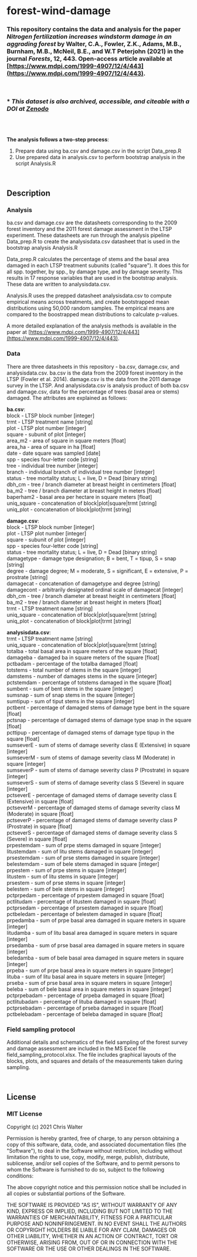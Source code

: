 # forest-wind-damage

### This repository contains the data and analysis for the paper *Nitrogen fertilization increases windstorm damage in an aggrading forest* by Walter, C.A., Fowler, Z.K., Adams, M.B., Burnham, M.B., McNeil, B.E., and W.T Peterjohn (2021) in the journal *Forests*, 12, 443. Open-access article available at [https://www.mdpi.com/1999-4907/12/4/443](https://www.mdpi.com/1999-4907/12/4/443).
<br>

### * *This dataset is also archived, accessible, and citeable with a DOI at [Zenodo](https://doi.org/10.5281/zenodo.4487873)*
<br>
<br>

**The analysis follows a two-step process**:
 1. Prepare data using ba.csv and damage.csv in the script Data_prep.R
 2. Use prepared data in analysis.csv to perform bootstrap analysis in the script Analysis.R
<br>

## Description

### Analysis
ba.csv and damage.csv are the datasheets corresponding to the 2009 forest inventory
and the 2011 forest damage assessment in the LTSP experiment. These datasheets are run 
through the analysis pipeline Data_prep.R to create the analysisdata.csv datasheet that is
used in the bootstrap analysis Analysis.R

Data_prep.R calculates the percentage of stems and the basal area damaged in each 
LTSP treatment subunits (called "square"). It does this for all spp. together, by spp., by
damage type, and by damage severity. This results in 17 response variables that are used 
in the bootstrap analysis. These data are written to analysisdata.csv.

Analysis.R uses the prepped datasheet analysisdata.csv to compute empirical means across
treatments, and create bootstrapped mean distributions using 50,000 random samples. The
empirical means are compared to the boostrapped mean distributions to calculate p-values.

A more detailed explanation of the analysis methods is available in the paper at [https://www.mdpi.com/1999-4907/12/4/443](https://www.mdpi.com/1999-4907/12/4/443). 

### Data
There are three datasheets in this repository - ba.csv, damage.csv, and analysisdata.csv.
ba.csv is the data from the 2009 forest inventory in the LTSP (Fowler et al. 2014). 
damage.csv is the data from the 2011 damage survey in the LTSP. And analysisdata.csv is 
analysis product of both ba.csv and damage.csv, data for the percentage of trees 
(basal area or stems) damaged. The attributes are explained as follows:

**ba.csv**:<br>
block - LTSP block number [integer]<br>
trmt - LTSP treatment name [string]<br>
plot - LTSP plot number [integer]<br>
square - subunit of plot [integer]<br>
area_m2 - area of square in square meters [float]<br>
area_ha - area of square in ha [float]<br>
date - date square was sampled [date]<br>
spp - species four-letter code [string]<br>
tree - individual tree number [integer]<br>
branch - individual branch of individual tree number [integer]<br>
status - tree mortality status; L = live, D = Dead [binary string]<br>
dbh_cm - tree / branch diameter at breast height in centimeters [float]<br>
ba_m2 - tree / branch diameter at breast height in meters [float]<br>
baperham2 - basal area per hectare in square meters [float]<br>
uniq_square - concatenation of block|plot|square|trmt [string]<br>
uniq_plot - concatenation of block|plot|trmt [string]<br>
 
**damage.csv**:<br>
block - LTSP block number [integer]<br>
plot - LTSP plot number [integer]<br>
square - subunit of plot [integer]<br>
spp - species four-letter code [string]<br>
status - tree mortality status; L = live, D = Dead [binary string]<br>
damagetype - damage type designation; B = bent, T = tipup, S = snap [string]<br>
degree - damage degree; M = moderate, S = significant, E = extensive, P = prostrate [string]<br>
damagecat - concatenation of damagetype and degree [string]<br>
damagecont - arbitrarily designated ordinal scale of damagecat [integer]<br>
dbh_cm - tree / branch diameter at breast height in centimeters [float]<br>
ba_m2 - tree / branch diameter at breast height in meters [float]<br>
trmt - LTSP treatment name [string]<br>
uniq_square - concatenation of block|plot|square|trmt [string]<br>
uniq_plot - concatenation of block|plot|trmt [string]<br>

**analysisdata.csv**:
<br>
trmt - LTSP treatment name [string]<br>
uniq_square - concatenation of block|plot|square|trmt [string]<br>
totalba - total basal area in square meters of the square [float]<br>
damageba - damaged ba in square meters of the square [float]<br>
pctbadam - percentage of the totalba damaged [float]<br>
totstems - total number of stems in the square [integer]<br>
damstems - number of damages stems in the square [integer]<br>
pctstemdam - percentage of totstems damaged in the square [float]<br>
sumbent - sum of bent stems in the square [integer]<br>
sumsnap - sum of snap stems in the square [integer]<br>
sumtipup - sum of tiput stems in the square [integer]<br>
pctbent - percentage of damaged stems of damage type bent in the square [float]<br>
pctsnap - percentage of damaged stems of damage type snap in the square [float]<br>
pcttipup - percentage of damaged stems of damage type tipup in the square [float]<br>
sumseverE - sum of stems of damage severity class E (Extensive) in square [integer]<br>
sumseverM - sum of stems of damage severity class M (Moderate) in square [integer]<br>
sumseverP - sum of stems of damage severity class P (Prostrate) in square [integer]<br>
sumseverS - sum of stems of damage severity class S (Severe) in square [integer]<br>
pctseverE - percentage of damaged stems of damage severity class E (Extensive) in square [float]<br>
pctseverM - percentage of damaged stems of damage severity class M (Moderate) in square [float]<br>
pctseverP - percentage of damaged stems of damage severity class P (Prostrate) in square [float]<br>
pctseverS - percentage of damaged stems of damage severity class S (Severe) in square [float]<br>
prpestemdam - sum of prpe stems damaged in square [integer]<br>
litustemdam - sum of litu stems damaged in square [integer]<br>
prsestemdam - sum of prse stems damaged in square [integer]<br>
belestemdam - sum of bele stems damaged in square [integer]<br>
prpestem - sum of prpe stems in square [integer]<br>
litustem - sum of litu stems in square [integer]<br>
prsestem - sum of prse stems in square [integer]<br>
belestem - sum of bele stems in square [integer]<br>
pctprpedam - percentage of prpestem damaged in square [float]<br>
pctlitudam - percentage of litustem damaged in square [float]<br>
pctprsedam - percentage of prsestem damaged in square [float]<br>
pctbeledam - percentage of belestem damaged in square [float]<br>
prpedamba - sum of prpe basal area damaged in square meters in square [integer]<br>
litudamba - sum of litu basal area damaged in square meters in square [integer]<br>
prsedamba - sum of prse basal area damaged in square meters in square [integer]<br>
beledamba - sum of bele basal area damaged in square meters in square [integer]<br>
prpeba - sum of prpe basal area in square meters in square [integer]<br>
lituba - sum of litu basal area in square meters in square [integer]<br>
prseba - sum of prse basal area in square meters in square [integer]<br>
beleba - sum of bele basal area in square meters in square [integer]<br>
pctprpebadam - percentage of prpeba damaged in square [float]<br>
pctlitubadam - percentage of lituba damaged in square [float]<br>
pctprsebadam - percentage of prseba damaged in square [float]<br>
pctbelebadam - percentage of beleba damaged in square [float]<br>

### Field sampling protocol

Additional details and schematics of the field sampling of the forest survey and damage assessment are included in the MS Excel file field_sampling_protocol.xlsx. The file includes graphical layouts of the blocks, plots, and squares and details of the measurements taken during sampling. 

<br>

## License
### MIT License

Copyright (c) 2021 Chris Walter

Permission is hereby granted, free of charge, to any person obtaining a copy
of this software, data, code, and associated documentation files (the "Software"), to deal
in the Software without restriction, including without limitation the rights
to use, copy, modify, merge, publish, distribute, sublicense, and/or sell
copies of the Software, and to permit persons to whom the Software is
furnished to do so, subject to the following conditions:

The above copyright notice and this permission notice shall be included in all
copies or substantial portions of the Software.

THE SOFTWARE IS PROVIDED "AS IS", WITHOUT WARRANTY OF ANY KIND, EXPRESS OR
IMPLIED, INCLUDING BUT NOT LIMITED TO THE WARRANTIES OF MERCHANTABILITY,
FITNESS FOR A PARTICULAR PURPOSE AND NONINFRINGEMENT. IN NO EVENT SHALL THE
AUTHORS OR COPYRIGHT HOLDERS BE LIABLE FOR ANY CLAIM, DAMAGES OR OTHER
LIABILITY, WHETHER IN AN ACTION OF CONTRACT, TORT OR OTHERWISE, ARISING FROM,
OUT OF OR IN CONNECTION WITH THE SOFTWARE OR THE USE OR OTHER DEALINGS IN THE
SOFTWARE.




